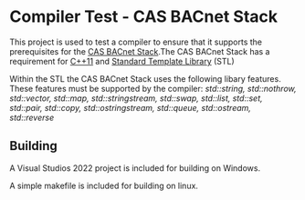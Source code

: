 # Compiler Test - CAS BACnet Stack

This project is used to test a compiler to ensure that it supports the prerequisites for the [CAS BACnet Stack](https://store.chipkin.com/services/stacks/bacnet-stack).The CAS BACnet Stack has a requirement for [C++11](https://en.wikipedia.org/wiki/C%2B%2B11) and [Standard Template Library](https://en.wikipedia.org/wiki/Standard_Template_Library) (STL)

Within the STL the CAS BACnet Stack uses the following libary features. These features must be supported by
the compiler: *std::string, std::nothrow, std::vector, std::map, std::stringstream, std::swap, std::list, std::set, std::pair, std::copy, std::ostringstream, std::queue, std::ostream, std::reverse*

## Building

A Visual Studios 2022 project is included for building on Windows.

A simple makefile is included for building on linux.
